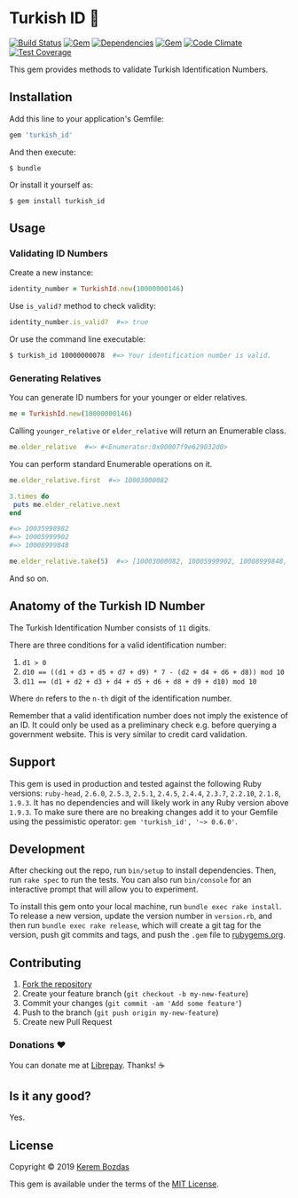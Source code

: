 # Turkish ID 🔖

[![Build Status](https://travis-ci.org/krmbzds/turkish_id.svg?branch=master)](https://travis-ci.org/krmbzds/turkish_id) [![Gem](https://img.shields.io/gem/v/turkish_id.svg)](https://github.com/krmbzds/turkish_id) [![Dependencies](https://img.shields.io/badge/dependencies-none-brightgreen.svg)](https://rubygems.org/gems/turkish_id) [![Gem](https://img.shields.io/gem/dt/turkish_id.svg)](https://rubygems.org/gems/turkish_id) [![Code Climate](https://codeclimate.com/github/krmbzds/turkish_id/badges/gpa.svg)](https://codeclimate.com/github/krmbzds/turkish_id) [![Test Coverage](https://codeclimate.com/github/krmbzds/turkish_id/badges/coverage.svg)](https://codeclimate.com/github/krmbzds/turkish_id/coverage)

This gem provides methods to validate Turkish Identification Numbers.

## Installation

Add this line to your application's Gemfile:

```rb
gem 'turkish_id'
```

And then execute:

    $ bundle

Or install it yourself as:

    $ gem install turkish_id

## Usage

### Validating ID Numbers

Create a new instance:

```rb
identity_number = TurkishId.new(10000000146)
```

Use ```is_valid?``` method to check validity:

```rb
identity_number.is_valid?  #=> true
```

Or use the command line executable:

```sh
$ turkish_id 10000000078  #=> Your identification number is valid.
```

### Generating Relatives

You can generate ID numbers for your younger or elder relatives.

```rb
me = TurkishId.new(10000000146)
```

Calling `younger_relative` or `elder_relative` will return an Enumerable class.

```rb
me.elder_relative  #=> #<Enumerator:0x00007f9e629032d0>
```

You can perform standard Enumerable operations on it.

```rb
me.elder_relative.first  #=> 10003000082
```

```rb
3.times do
 puts me.elder_relative.next
end

#=> 10035998982
#=> 10005999902
#=> 10008999848
```

```rb
me.elder_relative.take(5)  #=> [10003000082, 10005999902, 10008999848, 10011999774, 10014999610]
```

And so on.

## Anatomy of the Turkish ID Number

The Turkish Identification Number consists of ```11``` digits.

There are three conditions for a valid identification number:

1. ```d1 > 0```
2. ```d10 == ((d1 + d3 + d5 + d7 + d9) * 7 - (d2 + d4 + d6 + d8)) mod 10```
3. ```d11 == (d1 + d2 + d3 + d4 + d5 + d6 + d8 + d9 + d10) mod 10```

Where ```dn``` refers to the ```n-th``` digit of the identification number.

Remember that a valid identification number does not imply the existence of an ID. It could only be used as a preliminary check e.g. before querying a government website. This is very similar to credit card validation.

## Support

This gem is used in production and tested against the following Ruby versions: `ruby-head`, `2.6.0`, `2.5.3`, `2.5.1`, `2.4.5`, `2.4.4`, `2.3.7`, `2.2.10`, `2.1.8`, `1.9.3`. It has no dependencies and will likely work in any Ruby version above `1.9.3`. To make sure there are no breaking changes add it to your Gemfile using the pessimistic operator: `gem 'turkish_id', '~> 0.6.0'`.

## Development

After checking out the repo, run `bin/setup` to install dependencies. Then, run `rake spec` to run the tests. You can also run `bin/console` for an interactive prompt that will allow you to experiment.

To install this gem onto your local machine, run `bundle exec rake install`. To release a new version, update the version number in `version.rb`, and then run `bundle exec rake release`, which will create a git tag for the version, push git commits and tags, and push the `.gem` file to [rubygems.org][RubyGems].

## Contributing

1. [Fork the repository][Fork]
2. Create your feature branch (`git checkout -b my-new-feature`)
3. Commit your changes (`git commit -am 'Add some feature'`)
4. Push to the branch (`git push origin my-new-feature`)
5. Create new Pull Request

### Donations ❤️

You can donate me at [Librepay][Donation]. Thanks! ☕️

## Is it any good?

Yes.

## License

Copyright © 2019 [Kerem Bozdas][Personal Webpage]

This gem is available under the terms of the [MIT License][License].

[Donation]: https://liberapay.com/krmbzds/donate
[Fork]: https://github.com/krmbzds/turkish_id/fork
[License]: https://kerem.mit-license.org
[Personal Webpage]: https://kerembozdas.com
[RubyGems]: https://rubygems.org
